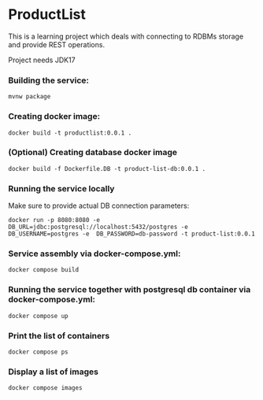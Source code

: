 # ProductList
This is a learning project which deals with connecting to RDBMs storage and provide REST operations. 

Project needs JDK17
### Building the service:
```mvnw package```

### Creating docker image:
```docker build -t productlist:0.0.1 .```
### (Optional) Creating database docker image
```docker build -f Dockerfile.DB -t product-list-db:0.0.1 .```

### Running the service locally
Make sure to provide actual DB connection parameters:

```docker run -p 8080:8080 -e DB_URL=jdbc:postgresql://localhost:5432/postgres -e DB_USERNAME=postgres -e  DB_PASSWORD=db-password -t product-list:0.0.1```

### Service assembly via docker-compose.yml:
```docker compose build```

### Running the service together with postgresql db container via docker-compose.yml:
```docker compose up```

### Print the list of containers
```docker compose ps```

### Display a list of images
```docker compose images```

